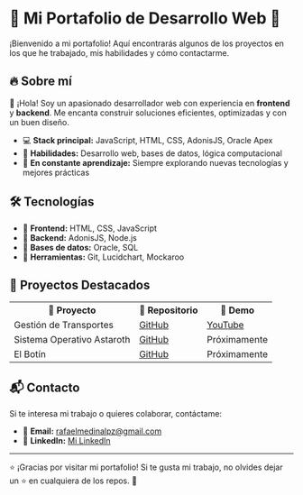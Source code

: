 <!DOCTYPE html>
<html lang="es">
<head>
    <meta charset="UTF-8">
    <meta name="viewport" content="width=device-width, initial-scale=1.0">
</head>
<body>
<div class="container">
    <h1>🌟 Mi Portafolio de Desarrollo Web 🚀</h1>
    <p>¡Bienvenido a mi portafolio! Aquí encontrarás algunos de los proyectos en los que he trabajado, mis habilidades y cómo contactarme.</p>
    <h2>🔥 Sobre mí</h2>
    <p>👋 ¡Hola! Soy un apasionado desarrollador web con experiencia en <strong>frontend</strong> y <strong>backend</strong>. Me encanta construir soluciones eficientes, optimizadas y con un buen diseño.</p>
    <ul>
        <li>💻 <strong>Stack principal:</strong> JavaScript, HTML, CSS, AdonisJS, Oracle Apex</li>
        <li>🎯 <strong>Habilidades:</strong> Desarrollo web, bases de datos, lógica computacional</li>
        <li>🚀 <strong>En constante aprendizaje:</strong> Siempre explorando nuevas tecnologías y mejores prácticas</li>
    </ul>
    <h2>🛠️ Tecnologías</h2>
    <ul>
        <li>🔹 <strong>Frontend:</strong> HTML, CSS, JavaScript</li>
        <li>🔹 <strong>Backend:</strong> AdonisJS, Node.js</li>
        <li>🔹 <strong>Bases de datos:</strong> Oracle, SQL</li>
        <li>🔹 <strong>Herramientas:</strong> Git, Lucidchart, Mockaroo</li>
    </ul>
    <h2>📂 Proyectos Destacados</h2>
    <table>
        <tr>
            <th>🚀 Proyecto</th>
            <th>🔗 Repositorio</th>
            <th>🎥 Demo</th>
        </tr>
        <tr>
            <td>Gestión de Transportes</td>
            <td><a href="https://github.com/Mandara2/front-end-transporte.git" target="_blank">GitHub</a></td>
            <td><a href="https://www.youtube.com/watch?v=MBlhsF_Yntc&t=2s&ab_channel=Rafamedina" target="_blank">YouTube</a></td>
        </tr>
        <tr>
            <td>Sistema Operativo Astaroth</td>
            <td><a href="https://github.com/Mandara2/AstarothSO/tree/master" target="_blank">GitHub</a></td>
            <td>Próximamente</td>
        </tr>
        <tr>
            <td>El Botín</td>
            <td><a href="https://github.com/1luk0/El-botin" target="_blank">GitHub</a></td>
            <td>Próximamente</td>
        </tr>
    </table>
    <h2>📬 Contacto</h2>
    <p>Si te interesa mi trabajo o quieres colaborar, contáctame:</p>
    <ul>
        <li>📧 <strong>Email:</strong> <a href="mailto:rafaelmedinalpz@gmail.com">rafaelmedinalpz@gmail.com</a></li>
        <li>💼 <strong>LinkedIn:</strong> <a href="https://www.linkedin.com/in/rafaelmedinalopez/" target="_blank">Mi LinkedIn</a></li>
    </ul>
    <hr>
    <p>⭐ ¡Gracias por visitar mi portafolio! Si te gusta mi trabajo, no olvides dejar un ⭐ en cualquiera de los repos. 🚀</p>
</div>

</body>
</html>
